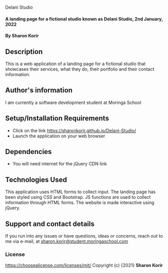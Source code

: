 Delani Studio
#### A landing page for a fictional studio known as Delani Studio, 2nd January, 2022
#### By **Sharon Korir**
## Description
This is a web application of a landing page for a fictional studio that showcases their services, what they do, their portfolio and their contact information.
## Author's information
I am currently a software development student at Moringa School
## Setup/Installation Requirements
* Click on the link https://sharonkorir.github.io/Delani-Studio/
* Launch the application on your web browser
## Dependencies
* You will need internet for the jQuery CDN link
## Technologies Used
This application uses HTML forms to collect input. The landing page has been styled using CSS and Bootstrap. JS functions are used to collect information through HTML forms. The website is made interactive using jQuery.
## Support and contact details
If you run into any issues or have questions, ideas or concerns, reach out to me via e-mail, at sharon.korir@student.moringaschool.com
### License
https://choosealicense.com/licenses/mit/ 
Copyright (c) {2021} **Sharon Korir**
